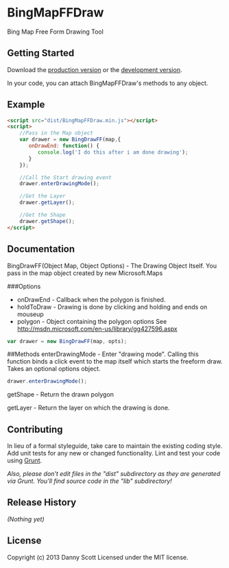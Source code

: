 # BingMapFFDraw

Bing Map Free Form Drawing Tool

## Getting Started
Download the [production version][min] or the [development version][max].

[min]: https://raw.github.com/dannyrscott/BingMapFreeFormDraw/master/dist/BingMapFFDraw.min.js
[max]: https://raw.github.com/dannyrscott/BingMapFreeFormDraw/master/dist/BingMapFFDraw.js


In your code, you can attach BingMapFFDraw's methods to any object.


## Example
```html
<script src="dist/BingMapFFDraw.min.js"></script>
<script>
	//Pass in the Map object
	var drawer = new BingDrawFF(map,{
	   onDrawEnd: function() {
	      console.log('I do this after i am done drawing');
	   }
	});

	//Call the Start drawing event
	drawer.enterDrawingMode();

	//Get the Layer
	drawer.getLayer();

	//Get the Shape
	drawer.getShape();
</script>
```
## Documentation
BingDrawFF(Object Map, Object Options) - The Drawing Object Itself.  You pass in the map object created by new Microsoft.Maps

###Options
* onDrawEnd - Callback when the polygon is finished.
* holdToDraw - Drawing is done by clicking and holding and ends on mouseup
* polygon - Object containing the polygon options See http://msdn.microsoft.com/en-us/library/gg427596.aspx

```javascript
var drawer = new BingDrawFF(map, opts);
```

##Methods
enterDrawingMode - Enter "drawing mode".  Calling this function binds a click event to the map itself which starts the freeform draw.  Takes an optional options object.
```javascript
drawer.enterDrawingMode();
```

getShape - Return the drawn polygon

getLayer - Return the layer on which the drawing is done.

## Contributing
In lieu of a formal styleguide, take care to maintain the existing coding style. Add unit tests for any new or changed functionality. Lint and test your code using [Grunt](http://gruntjs.com/).

_Also, please don't edit files in the "dist" subdirectory as they are generated via Grunt. You'll find source code in the "lib" subdirectory!_

## Release History
_(Nothing yet)_

## License
Copyright (c) 2013 Danny Scott
Licensed under the MIT license.